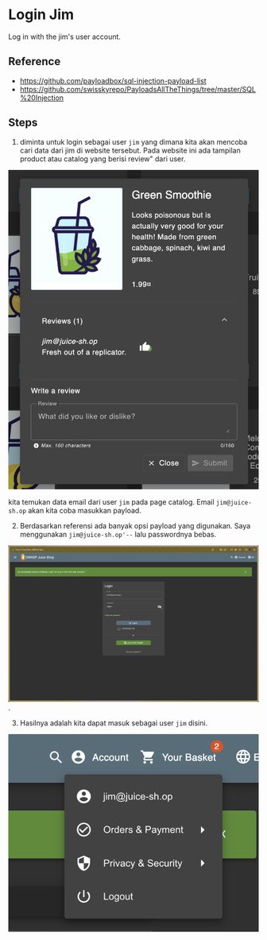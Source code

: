 # Login Jim

Log in with the jim's user account.

## Reference

- https://github.com/payloadbox/sql-injection-payload-list
- https://github.com/swisskyrepo/PayloadsAllTheThings/tree/master/SQL%20Injection

## Steps

1. diminta untuk login sebagai user `jim` yang dimana kita akan mencoba cari data dari jim di website tersebut. Pada website ini ada tampilan product atau catalog yang berisi review" dari user.

<img src="./img/jimcatalog.png">

kita temukan data email dari user `jim` pada page catalog. Email `jim@juice-sh.op` akan kita coba masukkan payload.

2. Berdasarkan referensi ada banyak opsi payload yang digunakan. Saya menggunakan `jim@juice-sh.op'--` lalu passwordnya bebas.

<img src="./img/jimpayload.png">.

3. Hasilnya adalah kita dapat masuk sebagai user `jim` disini.

<img src="./img/jimloggedin.png">
